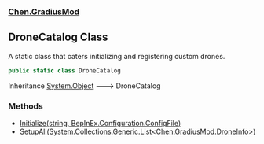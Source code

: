 ### [Chen.GradiusMod](./neHTXX+yFsk1RpXqjkv9zg.md 'Chen.GradiusMod')
## DroneCatalog Class
A static class that caters initializing and registering custom drones.  
```csharp
public static class DroneCatalog
```
Inheritance [System.Object](https://docs.microsoft.com/en-us/dotnet/api/System.Object 'System.Object') &#129106; DroneCatalog  
### Methods
- [Initialize(string, BepInEx.Configuration.ConfigFile)](./VJEC4xbRJKZf1K+M8Z+Y+A.md 'Chen.GradiusMod.DroneCatalog.Initialize(string, BepInEx.Configuration.ConfigFile)')
- [SetupAll(System.Collections.Generic.List&lt;Chen.GradiusMod.DroneInfo&gt;)](./U0K134iX+pk5QEVedesvsg.md 'Chen.GradiusMod.DroneCatalog.SetupAll(System.Collections.Generic.List&lt;Chen.GradiusMod.DroneInfo&gt;)')
